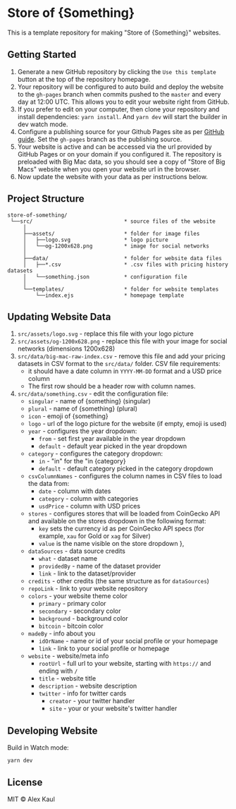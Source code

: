# Store of {Something}

This is a template repository for making "Store of {Something}" websites.

## Getting Started

1. Generate a new GitHub repository by clicking the `Use this template` button at the top of the repository homepage.
2. Your repository will be configured to auto build and deploy the website to the `gh-pages` branch when commits pushed to the `master` and every day at 12:00 UTC. This allows you to edit your website right from GitHub.
3. If you prefer to edit on your computer, then clone your repository and install dependencies: `yarn install`. And `yarn dev` will start the builder in dev watch mode.
4. Configure a publishing source for your Github Pages site as per [GitHub guide](https://docs.github.com/en/github/working-with-github-pages/configuring-a-publishing-source-for-your-github-pages-site#choosing-a-publishing-source). Set the `gh-pages` branch as the publishing source.
5. Your website is active and can be accessed via the url provided by GitHub Pages or on your domain if you configured it. The repository is preloaded with Big Mac data, so you should see a copy of "Store of Big Macs" website when you open your website url in the browser.
6. Now update the website with your data as per instructions below.

## Project Structure

```
store-of-something/
 └──src/                             * source files of the website
     │
     ├──assets/                      * folder for image files
     │   ├──logo.svg                 * logo picture
     │   └──og-1200x628.png          * image for social networks
     │
     ├──data/                        * folder for website data files
     │   ├──*.csv                    * .csv files with pricing history datasets
     │   └──something.json           * configuration file
     │
     └──templates/                   * folder for website templates
         └──index.ejs                * homepage template

```

## Updating Website Data

1. `src/assets/logo.svg` - replace this file with your logo picture
2. `src/assets/og-1200x628.png` - replace this file with your image for social networks (dimensions 1200x628)
3. `src/data/big-mac-raw-index.csv` - remove this file and add your pricing datasets in CSV format to the `src/data/` folder. CSV file requirements:
   - it should have a date column in `YYYY-MM-DD` format and a USD price column
   - The first row should be a header row with column names.
4. `src/data/something.csv` - edit the configuration file:
   - `singular` - name of {something} (singular)
   - `plural` - name of {something} (plural)
   - `icon` - emoji of {something}
   - `logo` - url of the logo picture for the website (if empty, emoji is used)
   - `year` - configures the year dropdown:
     - `from` - set first year available in the year dropdown
     - `default` - default year picked in the year dropdown
   - `category` - configures the category dropdown:
     - `in` - "in" for the "in {category}
     - `default` - default category picked in the category dropdown
   - `csvColumnNames` - configures the column names in CSV files to load the data from:
     - `date` - column with dates
     - `category` - column with categories
     - `usdPrice` - column with USD prices
   - `stores` - configures stores that will be loaded from CoinGecko API and available on the stores dropdown in the following format:
     - `key` sets the currency id as per CoinGecko API specs (for example, `xau` for Gold or `xag` for Silver)
     - `value` is the name visible on the store dropdown
       },
   - `dataSources` - data source credits
     - `what` - dataset name
     - `providedBy` - name of the dataset provider
     - `link` - link to the dataset/provider
   - `credits` - other credits (the same structure as for `dataSources`)
   - `repoLink` - link to your website repository
   - `colors` - your website theme color
     - `primary` - primary color
     - `secondary` - secondary color
     - `background` - background color
     - `bitcoin` - bitcoin color
   - `madeBy` - info about you
     - `idOrName` - name or id of your social profile or your homepage
     - `link` - link to your social profile or homepage
   - `website` - website/meta info
     - `rootUrl` - full url to your website, starting with `https://` and ending with `/`
     - `title` - website title
     - `description` - website description
     - `twitter` - info for twitter cards
       - `creator` - your twitter handler
       - `site` - your or your website's twitter handler

## Developing Website

Build in Watch mode:

```
yarn dev
```

## License

MIT © Alex Kaul
